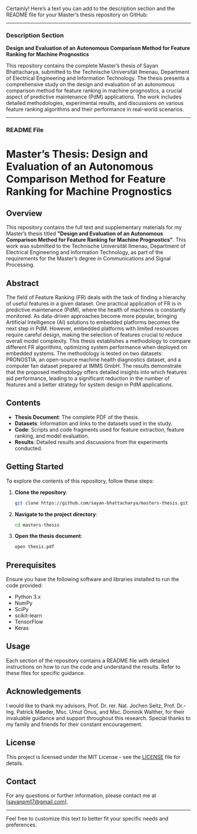 Certainly! Here’s a text you can add to the description section and the README file for your Master’s thesis repository on GitHub:

---

### Description Section

**Design and Evaluation of an Autonomous Comparison Method for Feature Ranking for Machine Prognostics**

This repository contains the complete Master’s thesis of Sayan Bhattacharya, submitted to the Technische Universität Ilmenau, Department of Electrical Engineering and Information Technology. The thesis presents a comprehensive study on the design and evaluation of an autonomous comparison method for feature ranking in machine prognostics, a crucial aspect of predictive maintenance (PdM) applications. The work includes detailed methodologies, experimental results, and discussions on various feature ranking algorithms and their performance in real-world scenarios.

---

### README File

# Master’s Thesis: Design and Evaluation of an Autonomous Comparison Method for Feature Ranking for Machine Prognostics

## Overview

This repository contains the full text and supplementary materials for my Master’s thesis titled **"Design and Evaluation of an Autonomous Comparison Method for Feature Ranking for Machine Prognostics"**. This work was submitted to the Technische Universität Ilmenau, Department of Electrical Engineering and Information Technology, as part of the requirements for the Master’s degree in Communications and Signal Processing.

## Abstract

The field of Feature Ranking (FR) deals with the task of finding a hierarchy of useful features in a given dataset. One practical application of FR is in predictive maintenance (PdM), where the health of machines is constantly monitored. As data-driven approaches become more popular, bringing Artificial Intelligence (AI) solutions to embedded platforms becomes the next step in PdM. However, embedded platforms with limited resources require careful design, making the selection of features crucial to reduce overall model complexity. This thesis establishes a methodology to compare different FR algorithms, optimizing system performance when deployed on embedded systems. The methodology is tested on two datasets: PRONOSTIA, an open-source machine health diagnostics dataset, and a computer fan dataset prepared at IMMS GmbH. The results demonstrate that the proposed methodology offers detailed insights into which features aid performance, leading to a significant reduction in the number of features and a better strategy for system design in PdM applications.

## Contents

- **Thesis Document**: The complete PDF of the thesis.
- **Datasets**: Information and links to the datasets used in the study.
- **Code**: Scripts and code fragments used for feature extraction, feature ranking, and model evaluation.
- **Results**: Detailed results and discussions from the experiments conducted.

## Getting Started

To explore the contents of this repository, follow these steps:

1. **Clone the repository**:
    ```bash
    git clone https://github.com/sayan-bhattacharya/masters-thesis.git
    ```
2. **Navigate to the project directory**:
    ```bash
    cd masters-thesis
    ```
3. **Open the thesis document**:
    ```bash
    open thesis.pdf
    ```

## Prerequisites

Ensure you have the following software and libraries installed to run the code provided:

- Python 3.x
- NumPy
- SciPy
- scikit-learn
- TensorFlow
- Keras

## Usage

Each section of the repository contains a README file with detailed instructions on how to run the code and understand the results. Refer to these files for specific guidance.

## Acknowledgements

I would like to thank my advisors, Prof. Dr. rer. Nat. Jochen Seitz, Prof. Dr.-Ing. Patrick Maeder, Msc. Umut Onus, and Msc. Dominik Walther, for their invaluable guidance and support throughout this research. Special thanks to my family and friends for their constant encouragement.

## License

This project is licensed under the MIT License - see the [LICENSE](LICENSE) file for details.

## Contact

For any questions or further information, please contact me at [sayanpm17@gmail.com].

---

Feel free to customize this text to better fit your specific needs and preferences.
